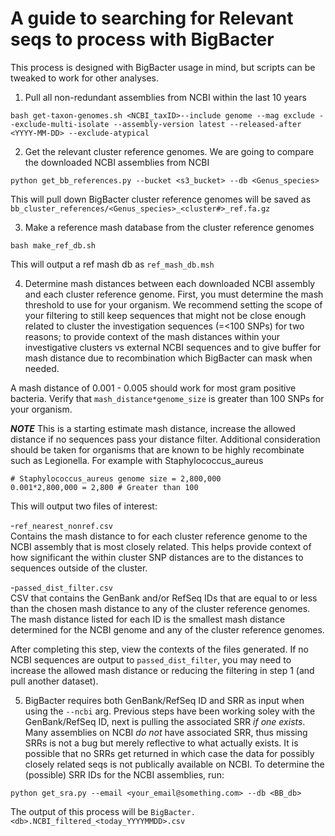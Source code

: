 # A guide to searching for Relevant seqs to process with BigBacter
This process is designed with BigBacter usage in mind, but scripts can be tweaked to work for other analyses. 

1. Pull all non-redundant assemblies from NCBI within the last 10 years
```
bash get-taxon-genomes.sh <NCBI_taxID>--include genome --mag exclude --exclude-multi-isolate --assembly-version latest --released-after <YYYY-MM-DD> --exclude-atypical
```


2. Get the relevant cluster reference genomes. We are going to compare the downloaded NCBI assemblies from NCBI
```
python get_bb_references.py --bucket <s3_bucket> --db <Genus_species>
```

This will pull down BigBacter cluster reference genomes will be saved as `bb_cluster_references/<Genus_species>_<cluster#>_ref.fa.gz`


3. Make a reference mash database from the cluster reference genomes
```
bash make_ref_db.sh
```
This will output a ref mash db as `ref_mash_db.msh`


4. Determine mash distances between each downloaded NCBI assembly and each cluster reference genome. First, you must determine the mash threshold to use for your organism. We recommend setting the scope of your filtering to still keep sequences that might not be close enough related to cluster the investigation sequences (=<100 SNPs) for two reasons; to provide context of the mash distances within your investigative clusters vs external NCBI sequences and to give buffer for mash distance due to recombination which BigBacter can mask when needed.

A mash distance of 0.001 - 0.005 should work for most gram positive bacteria. Verify that `mash_distance*genome_size` is greater than 100 SNPs for your organism. 

***NOTE*** This is a starting estimate mash distance, increase the allowed distance if no sequences pass your distance filter. Additional consideration should be taken for organisms that are known to be highly recombinate such as Legionella.
For example with Staphylococcus_aureus

```
# Staphylococcus_aureus genome size = 2,800,000
0.001*2,800,000 = 2,800 # Greater than 100
```

This will output two files of interest: 

-`ref_nearest_nonref.csv` <br>
    Contains the mash distance to for each cluster reference genome to the NCBI assembly that is most closely related. This helps provide context of how significant the within cluster SNP distances are to the distances to sequences outside of the cluster.

-`passed_dist_filter.csv` <br>
    CSV that contains the GenBank and/or RefSeq IDs that are equal to or less than the chosen mash distance to any of the cluster reference genomes. The mash distance listed for each ID is the smallest mash distance determined for the NCBI genome and any of the cluster reference genomes.

After completing this step, view the contexts of the files generated. If no NCBI sequences are output to `passed_dist_filter`, you may need to increase the allowed mash distance or reducing the filtering in step 1 (and pull another dataset).


5. BigBacter requires both GenBank/RefSeq ID and SRR as input when using the `--ncbi` arg. Previous steps have been working soley with the GenBank/RefSeq ID, next is pulling the associated SRR _if one exists_. Many assemblies on NCBI *do not* have associated SRR, thus missing SRRs is not a bug but merely reflective to what actually exists. It is possible that no SRRs get returned in which case the data for possibly closely related seqs is not publically available on NCBI. To determine the (possible) SRR IDs for the NCBI assemblies, run:

```
python get_sra.py --email <your_email@something.com> --db <BB_db>
```

The output of this process will be `BigBacter.<db>.NCBI_filtered_<today_YYYYMMDD>.csv`